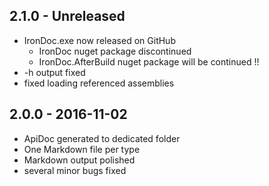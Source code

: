 
## 2.1.0 - Unreleased

- IronDoc.exe now released on GitHub 
  - IronDoc nuget package discontinued
  - IronDoc.AfterBuild nuget package will be continued !!
- -h output fixed
- fixed loading referenced assemblies
 
## 2.0.0 - 2016-11-02

- ApiDoc generated to dedicated folder
- One Markdown file per type
- Markdown output polished
- several minor bugs fixed